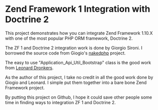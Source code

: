 # Zend Framework 1 Integration with Doctrine 2

This project demonstrates how you can integrate Zend Framework 1.10.X with 
one of the most popular PHP ORM framework, Doctrine 2.

The ZF 1 and Doctrine 2 integration work is done by Giorgio Sironi. I borrowed the source 
code from Giogio's [nakedphp](http://code.google.com/p/nakedphp/) project. 

The easy to use "Application_Api_Util_Bootstrap" class is the good work from [Leonard Dronkers](http://www.sreknord.net/).

As the author of this project, I take no credit in all the good work done by Giogio and Leonard. 
I simple put them together into a bare bone Zend Framework project. 

By putting this project on Github, I hope it could save other people some time in 
finding ways to integration ZF 1 and Doctrine 2.